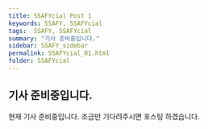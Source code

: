 ```yaml
---
title: SSAFYcial Post 1
keywords: SSAFY, SSAFYcial
tags:  SSAFY, SSAFYcial
summary: "기사 준비중입니다."
sidebar: SSAFY_sidebar
permalink: SSAFYcial_01.html
folder: SSAFYcial
---
```


## 기사 준비중입니다.

현재 기사 준비중입니다.
조금만 기다려주시면 포스팅 하겠습니다.
